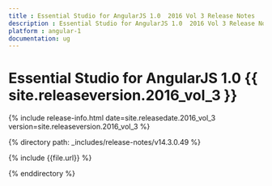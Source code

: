 ```yaml
---
title : Essential Studio for AngularJS 1.0  2016 Vol 3 Release Notes
description : Essential Studio for AngularJS 1.0  2016 Vol 3 Release Notes
platform : angular-1
documentation: ug
---
```


# Essential Studio for AngularJS 1.0 {{ site.releaseversion.2016_vol_3  }}

{% include release-info.html date=site.releasedate.2016_vol_3 version=site.releaseversion.2016_vol_3  %} 

{% directory path: _includes/release-notes/v14.3.0.49 %}

{% include {{file.url}} %}

{% enddirectory %}
